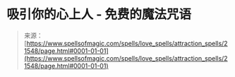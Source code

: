 <!--yml

类别：未分类

日期：2024-06-12 19:05:09

-->

# 吸引你的心上人 - 免费的魔法咒语

> 来源：[https://www.spellsofmagic.com/spells/love_spells/attraction_spells/21548/page.html#0001-01-01](https://www.spellsofmagic.com/spells/love_spells/attraction_spells/21548/page.html#0001-01-01)
